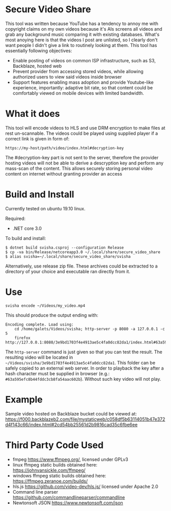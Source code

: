 # Secure Video Share

This tool was written because YouTube has a tendency to annoy me with copyright claims on my
own videos because it's AIs screens all videos and grab any background music comparing it with
existing databases. What's most anoying here is that the videos I post are unlisted, so I
clearly don't want people I didn't give a link to routinely looking at them. This tool has
essentially following objectives:

* Enable posting of videos on common ISP infrastructure, such as S3, Backblaze, hosted web
* Prevent provider from accessing stored videos, while allowing authorized users to view said
videos inside browser
* Support features enabling mass adoption and provide Youtube-like experience, importantly:
adaptive bit rate, so that content could be comfortably viewed on mobile devices with limited
bandwidth.

# What it does

This tool will encode videos to HLS and use DRM encryption to make files at rest un-scannable.
The videos could be played using supplied player if a correct link is given in form of:

    https://my-host/path/video/index.html#decryption-key

The #decryption-key part is not sent to the server, therefore the provider hosting videos will
not be able to derive a descryption key and perform any mass-scan of the content. This allows
securely storing personal video content on internet without granting provider an access

# Build and Install

Currently tested on ubuntu 19.10 linux.

Required:
* .NET core 3.0

To build and install:

```
$ dotnet build svisha.csproj --configuration Release
$ cp -va bin/Release/netcoreapp3.0 ~/.local/share/secure_video_share
$ alias svisha=~/.local/share/secure_video_share/svisha
```

Alternatively, use release zip file. These archives could be extracted to a directory of your
choice and executable ran directly from it.

# Use

```
svisha encode ~/Videos/my_video.mp4 
```

This should produce the output ending with:

```
Encoding complete. Load using:
    cd /home/galets/Videos/svisha; http-server -p 8080 -a 127.0.0.1 -c 5
    firefox http://127.0.0.1:8080/3e9bd1703f4e4913ae5c4fa0dcc82da1/index.html#63a595efc8b44fddc3cb8fa54aac602b
```

The `http-server` command is just given so that you can test the result. The resulting video will be 
located in `~/Videos/svisha/3e9bd1703f4e4913ae5c4fa0dcc82da1`. This folder can be safely copied to an
external web server. In order to playback the key after a hash character must be supplied in browser
(e.g.: `#63a595efc8b44fddc3cb8fa54aac602b`). Without such key video will not play.

# Example

Sample video hosted on Backblaze bucket could be viewed at: 
https://f000.backblazeb2.com/file/mystaticweb/c058df5b63114051b47e372d4f143c66/index.html#2cd54bb25561d2b9816cad35c6fbe6ee

# Third Party Code Used

* fmpeg https://www.ffmpeg.org/, licensed under GPLv3
* linux ffmpeg static builds obtained here: https://johnvansickle.com/ffmpeg/
* windows ffmpeg static builds obtained here: https://ffmpeg.zeranoe.com/builds/
* hls.js https://github.com/video-dev/hls.js/ licensed under Apache 2.0
* Command line parser https://github.com/commandlineparser/commandline
* Newtonsoft JSON https://www.newtonsoft.com/json


